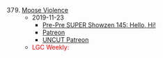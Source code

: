 379. [Moose Violence](https://linuxgamecast.com/2019/11/linuxgamecast-weekly-ep-379-moose-violence/)
     * 2019-11-23
        * [Pre-Pre SUPER Showzen 145: Hello, Hi!](https://www.patreon.com/posts/pre-pre-super-hi-31820366)
        * [Patreon](https://www.patreon.com/posts/linuxgamecast-31820428)
        * [UNCUT Patreon](https://www.patreon.com/posts/linuxgamecast-31820393)
     * <span style="color:red">LGC Weekly:</span>
